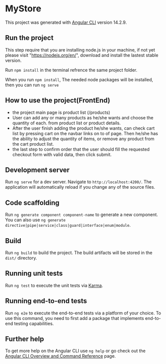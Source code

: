 # MyStore

This project was generated with [Angular CLI](https://github.com/angular/angular-cli) version 14.2.9.

## Run the project

This step require that you are installing node.js in your machine, if not yet please visit "https://nodejs.org/en/", download and install the lastest stable version.

Run `npm install` in the terminal refrence the same project folder.

When you run `npm install`, The needed node packages will be installed, then you can run `ng serve`

## How to use the project(FrontEnd)

- the project main page is product list (/products)
- User can add any or many products as he/she wants and choose the quantity of each. from product list or product details.
- After the user finish adding the product he/she wants, can check cart list by pressing cart on the navbar links on to of page. Then he/she has the ability to adjust the quantity of items, or remove any product from the cart product list.
- the last step to confirm order that the user should fill the requested checkout form with valid data, then click submit.

## Development server

Run `ng serve` for a dev server. Navigate to `http://localhost:4200/`. The application will automatically reload if you change any of the source files.

## Code scaffolding

Run `ng generate component component-name` to generate a new component. You can also use `ng generate directive|pipe|service|class|guard|interface|enum|module`.

## Build

Run `ng build` to build the project. The build artifacts will be stored in the `dist/` directory.

## Running unit tests

Run `ng test` to execute the unit tests via [Karma](https://karma-runner.github.io).

## Running end-to-end tests

Run `ng e2e` to execute the end-to-end tests via a platform of your choice. To use this command, you need to first add a package that implements end-to-end testing capabilities.

## Further help

To get more help on the Angular CLI use `ng help` or go check out the [Angular CLI Overview and Command Reference](https://angular.io/cli) page.
